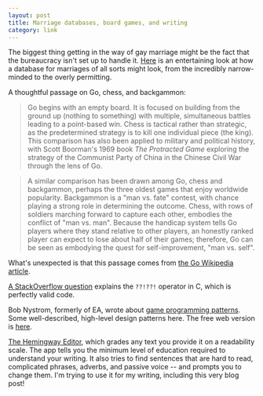 ```yaml
---
layout: post
title: Marriage databases, board games, and writing
category: link
---
```


The biggest thing getting in the way of gay marriage might be the fact that the bureaucracy isn't set up to handle it. [Here](http://qntm.org/gay) is an entertaining look at how a database for marriages of all sorts might look, from the incredibly narrow-minded to the overly permitting.

A thoughtful passage on Go, chess, and backgammon:

> Go begins with an empty board. It is focused on building from the ground up (nothing to something) with multiple, simultaneous battles leading to a point-based win. Chess is tactical rather than strategic, as the predetermined strategy is to kill one individual piece (the king). This comparison has also been applied to military and political history, with Scott Boorman's 1969 book _The Protracted Game_ exploring the strategy of the Communist Party of China in the Chinese Civil War through the lens of Go.

> A similar comparison has been drawn among Go, chess and backgammon, perhaps the three oldest games that enjoy worldwide popularity. Backgammon is a "man vs. fate" contest, with chance playing a strong role in determining the outcome. Chess, with rows of soldiers marching forward to capture each other, embodies the conflict of "man vs. man". Because the handicap system tells Go players where they stand relative to other players, an honestly ranked player can expect to lose about half of their games; therefore, Go can be seen as embodying the quest for self-improvement, "man vs. self".

What's unexpected is that this passage comes from [the Go Wikipedia article](https://en.wikipedia.org/wiki/Go_(game)#Comparisons).

[A StackOverflow question](http://stackoverflow.com/questions/7825055/what-does-the-c-operator-do/7825075) explains the `??!??!` operator in C, which is perfectly valid code.

Bob Nystrom, formerly of EA, wrote about [game programming patterns](http://gameprogrammingpatterns.com/). Some well-described, high-level design patterns here. The free web version is [here](http://gameprogrammingpatterns.com/contents.html).

[The Hemingway Editor](http://www.hemingwayapp.com/), which grades any text you provide it on a readability scale. The app tells you the minimum level of education required to understand your writing. It also tries to find sentences that are hard to read, complicated phrases, adverbs, and passive voice -- and prompts you to change them. I'm trying to use it for my writing, including this very blog post!
